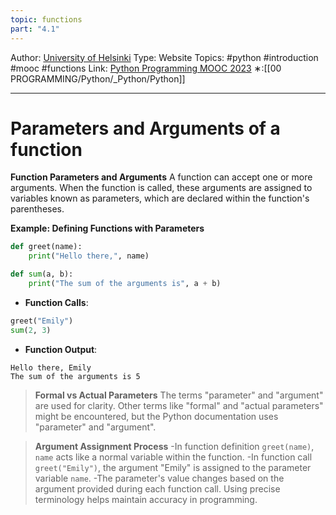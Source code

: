 ```yaml
---
topic: functions
part: "4.1"
---
```

Author: [University of Helsinki](https://programming-23.mooc.fi/)
Type: Website
Topics: #python #introduction #mooc #functions
Link: [Python Programming MOOC 2023](https://programming-23.mooc.fi/)
∗:[[00 PROGRAMMING/Python/_Python/Python]] 

---
# Parameters and Arguments of a function



**Function Parameters and Arguments**
A function can accept one or more arguments. When the function is called, these arguments are assigned to variables known as parameters, which are declared within the function's parentheses.

**Example: Defining Functions with Parameters**
```python
def greet(name):
    print("Hello there,", name)

def sum(a, b):
    print("The sum of the arguments is", a + b)
```
- **Function Calls**:
```python
greet("Emily")
sum(2, 3)
```
- **Function Output**:
```plaintext
Hello there, Emily
The sum of the arguments is 5
```

> **Formal vs Actual Parameters**
The terms "parameter" and "argument" are used for clarity. Other terms like "formal" and "actual parameters" might be encountered, but the Python documentation uses "parameter" and "argument".

>**Argument Assignment Process**
-In function definition `greet(name)`, `name` acts like a normal variable within the function.
-In function call `greet("Emily")`, the argument "Emily" is assigned to the parameter variable `name`.
-The parameter's value changes based on the argument provided during each function call.
Using precise terminology helps maintain accuracy in programming.



